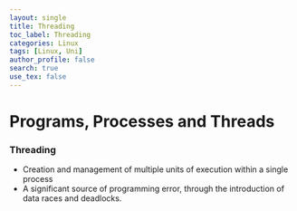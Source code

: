 ```yaml
---
layout: single
title: Threading
toc_label: Threading
categories: Linux
tags: [Linux, Uni]
author_profile: false
search: true
use_tex: false
---
```


# Programs, Processes and Threads

### Threading
- Creation and management of multiple units of execution within a single process
- A significant source of programming error, through the introduction of data races and deadlocks.
